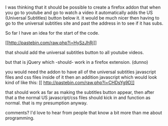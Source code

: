 I was thinking that it should be possible to create a firefox addon that when you go to youtube and go to watch a video it automatically adds the US (Universal Subtitles) button below it.  it would be much nicer then having to go to the universal subtitles site and past the address in to see if it has subs.

So far I have an idea for the start of the code. 

[[http://pastebin.com/raw.php?i=HySzJhRj]]

that should add the universal subtitles button to all youtube videos.

but that is jQuery which -should- work in a firefox extension. (dunno)

you would need the addon to have all of the universal subtitles javascript files and css files inside of it then an addition javascript which would look kind of like this:
[[
http://pastebin.com/raw.php?i=CHDsYg9D]]

that should work as far as making the subtitles button appear, then after that a the normal US javascript/css files should kick in and function as normal.  that is my presumption anyway. 

comments? I'd love to hear from people that know a bit more than me about programming.